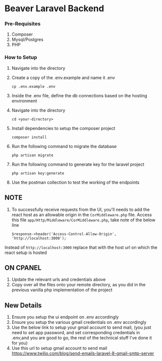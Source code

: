# Beaver Laravel Backend

### Pre-Requisites
1. Composer
2. Mysql/Postgres
3. PHP

### How to Setup
1. Navigate into the directory
2. Create a copy of the .env.example and name it .env

    `cp .env.example .env`

3. Inside the .env file, define the db connections based on the hosting environment
4. Navigate into the directory

    `cd <your-directory>`

5. Install dependencies to setup the composer project
    
    `composer install`

6. Run the following command to migrate the database
    
    `php artisan migrate`

7. Run the following command to generate key for the laravel project

    `php artisan key:generate`

8. Use the postman collection to test the working of the endpoints

## NOTE
1. To successfully receive requests from the UI, you'll needs to add the 
 react host as an allowable origin in the `CorMiddleware.php` file. 
Access this file `app/Http/Middleware/CorMiddleware.php`, take note of the below line

    `$response->header('Access-Control-Allow-Origin', 'http://localhost:3000');`

Instead of `http://localhost:3000` replace that with the host url on which the react setup is hosted

## ON CPANEL
1. Update the relevant urls and credentials above
2. Copy over all the files onto your remote directory, as you did in the previous vanilla php implementation of the project

## New Details
1. Ensure you setup the ui endpoint on .env accordingly
2. Ensure you setup the various gmail credentials on .env accordingly
3. Use the below link to setup  your gmail account to send mail, (you just need to set app password, and set corresponding credentials in .env,and you are good to go, the rest of the technical stuff I've done it for you)
3. Use this url to setup gmail account to send mail https://www.twilio.com/blog/send-emails-laravel-8-gmail-smtp-server
